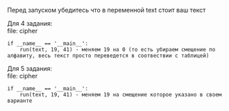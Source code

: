 Перед запуском убедитесь что в переменной text стоит ваш текст

Для 4 задания:  
file: cipher  
```
if __name__ == '__main__':  
    run(text, 19, 41) - меняем 19 на 0 (то есть убираем смещение по алфавиту, весь текст просто переведется в соотвествии с таблицей)
```
Для 5 задания:  
file: cipher
```
if __name__ == '__main__':
    run(text, 19, 41) - меняем 19 на смещение которое указано в своем варианте
```
